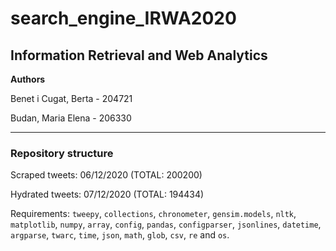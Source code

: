 # search_engine_IRWA2020
## Information Retrieval and Web Analytics
**Authors**

Benet i Cugat, Berta - 204721

Budan, Maria Elena - 206330

__________________________

### Repository structure


Scraped tweets: 06/12/2020 (TOTAL: 200200)

Hydrated tweets: 07/12/2020 (TOTAL: 194434)

Requirements:
`tweepy`, `collections`, `chronometer`, `gensim.models`, `nltk`, `matplotlib`, `numpy`, `array`, `config`, `pandas`, `configparser`, `jsonlines`, `datetime`, `argparse`, `twarc`, `time`, `json`, `math`, `glob`, `csv`, `re` and `os`.
